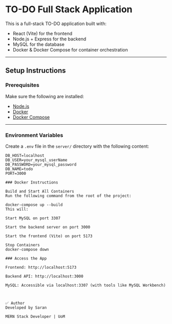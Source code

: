 # TO-DO Full Stack Application

This is a full-stack TO-DO application built with:

- React (Vite) for the frontend
- Node.js + Express for the backend
- MySQL for the database
- Docker & Docker Compose for container orchestration

---


## Setup Instructions

### Prerequisites

Make sure the following are installed:

- [Node.js](https://nodejs.org/)
- [Docker](https://www.docker.com/)
- [Docker Compose](https://docs.docker.com/compose/)

---

### Environment Variables

Create a `.env` file in the `server/` directory with the following content:

```env
DB_HOST=localhost
DB_USER=your_mysql_userName
DB_PASSWORD=your_mysql_password
DB_NAME=todo
PORT=3000

### Docker Instructions

Build and Start All Containers
Run the following command from the root of the project:

docker-compose up --build
This will:

Start MySQL on port 3307

Start the backend server on port 3000

Start the frontend (Vite) on port 5173

Stop Containers
docker-compose down

### Access the App

Frontend: http://localhost:5173

Backend API: http://localhost:3000

MySQL: Accessible via localhost:3307 (with tools like MySQL Workbench)



✅ Author
Developed by Saran

MERN Stack Developer | UoM
```
